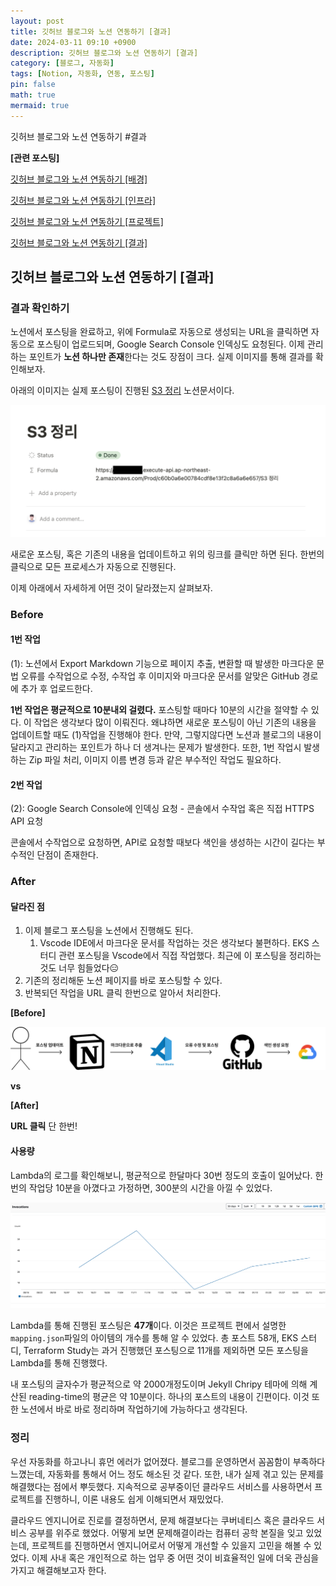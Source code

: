 ```yaml
---
layout: post
title: 깃허브 블로그와 노션 연동하기 [결과]
date: 2024-03-11 09:10 +0900 
description: 깃허브 블로그와 노션 연동하기 [결과]
category: [블로그, 자동화] 
tags: [Notion, 자동화, 연동, 포스팅] 
pin: false
math: true
mermaid: true
---
```

깃허브 블로그와 노션 연동하기 #결과
<!--more-->


**[관련 포스팅]**


[깃허브 블로그와 노션 연동하기 [배경]](https://www.handongbee.com/posts/%EA%B9%83%ED%97%88%EB%B8%8C-%EB%B8%94%EB%A1%9C%EA%B7%B8%EC%99%80-%EB%85%B8%EC%85%98-%EC%97%B0%EB%8F%99%ED%95%98%EA%B8%B0/)


[깃허브 블로그와 노션 연동하기 [인프라]](https://www.handongbee.com/posts/%EA%B9%83%ED%97%88%EB%B8%8C-%EB%B8%94%EB%A1%9C%EA%B7%B8%EC%99%80-%EB%85%B8%EC%85%98-%EC%97%B0%EB%8F%99%ED%95%98%EA%B8%B0-%EC%9D%B8%ED%94%84%EB%9D%BC/)


[깃허브 블로그와 노션 연동하기 [프로젝트]](https://www.handongbee.com/posts/%EA%B9%83%ED%97%88%EB%B8%8C-%EB%B8%94%EB%A1%9C%EA%B7%B8%EC%99%80-%EB%85%B8%EC%85%98-%EC%97%B0%EB%8F%99%ED%95%98%EA%B8%B0-%ED%94%84%EB%A1%9C%EC%A0%9D%ED%8A%B8/)


[깃허브 블로그와 노션 연동하기 [결과]](https://www.handongbee.com/posts/%EA%B9%83%ED%97%88%EB%B8%8C-%EB%B8%94%EB%A1%9C%EA%B7%B8%EC%99%80-%EB%85%B8%EC%85%98-%EC%97%B0%EB%8F%99%ED%95%98%EA%B8%B0-%EA%B2%B0%EA%B3%BC/)


## 깃허브 블로그와 노션 연동하기 [결과]


### 결과 확인하기


노션에서 포스팅을 완료하고, 위에 Formula로 자동으로 생성되는 URL을 클릭하면 자동으로 포스팅이 업로드되며, Google Search Console 인덱싱도 요청된다. 이제 관리하는 포인트가 **노션 하나만 존재**한다는 것도 장점이 크다. 실제 이미지를 통해 결과를 확인해보자.


아래의 이미지는 실제 포스팅이 진행된 [S3 정리](https://www.handongbee.com/posts/S3-%EC%A0%95%EB%A6%AC/) 노션문서이다. 


![Untitled.png](/assets/img/post/깃허브%20블로그와%20노션%20연동하기%20[결과]/9.png)


새로운 포스팅, 혹은 기존의 내용을 업데이트하고 위의 링크를 클릭만 하면 된다. 한번의 클릭으로 모든 프로세스가 자동으로 진행된다.


이제 아래에서 자세하게 어떤 것이 달라졌는지 살펴보자.


### Before


#### 1번 작업


(1): 노션에서 Export Markdown 기능으로 페이지 추출, 변환할 때 발생한 마크다운 문법 오류를 수작업으로 수정,  수작업 후 이미지와 마크다운 문서를 알맞은 GitHub 경로에 추가 후 업로드한다.


**1번 작업은 평균적으로 10분내외 걸렸다.** 포스팅할 때마다 10분의 시간을 절약할 수 있다. 이 작업은 생각보다 많이 이뤄진다. 왜냐하면 새로운 포스팅이 아닌 기존의 내용을 업데이트할 때도 (1)작업을 진행해야 한다. 만약, 그렇지않다면 노션과 블로그의 내용이 달라지고 관리하는 포인트가 하나 더 생겨나는 문제가 발생한다. 또한, 1번 작업시 발생하는 Zip 파일 처리, 이미지 이름 변경 등과 같은 부수적인 작업도 필요하다.


#### 2번 작업


(2): Google Search Console에 인덱싱 요청 - 콘솔에서 수작업 혹은 직접 HTTPS API 요청


콘솔에서 수작업으로 요청하면, API로 요청할 때보다 색인을 생성하는 시간이 길다는 부수적인 단점이 존재한다.


### After


#### 달라진 점

1. 이제 블로그 포스팅을 노션에서 진행해도 된다.
	1. Vscode IDE에서 마크다운 문서를 작업하는 것은 생각보다 불편하다. EKS 스터디 관련 포스팅을 Vscode에서 직접 작업했다. 최근에 이 포스팅을 정리하는것도 너무 힘들었다😑
2. 기존의 정리해둔 노션 페이지를 바로 포스팅할 수 있다.
3. 반복되던 작업을 URL 클릭 한번으로 알아서 처리한다.

**[Before]**


![Untitled.png](/assets/img/post/깃허브%20블로그와%20노션%20연동하기%20[결과]/10.png)


**vs**


**[After]**


**URL 클릭** 단 한번!


#### 사용량


Lambda의 로그를 확인해보니, 평균적으로 한달마다 30번 정도의 호출이 일어났다. 한번의 작업당 10분을 아꼈다고 가정하면, 300분의 시간을 아낄 수 있었다.


![Untitled.png](/assets/img/post/깃허브%20블로그와%20노션%20연동하기%20[결과]/11.png)


Lambda를 통해 진행된 포스팅은 **47개**이다. 이것은 프로젝트 편에서 설명한 `mapping.json`파일의 아이템의 개수를 통해 알 수 있었다. 총 포스트 58개, EKS 스터디, Terraform Study는 과거 진행했던 포스팅으로 11개를 제외하면 모든 포스팅을 Lambda를 통해 진행했다.


내 포스팅의 글자수가 평균적으로 약 2000개정도이며 Jekyll Chripy 테마에 의해 계산된 reading-time의 평균은 약 10분이다. 하나의 포스트의 내용이 긴편이다. 이것 또한 노션에서 바로 바로 정리하며 작업하기에 가능하다고 생각된다.


### 정리


우선 자동화를 하고나니 휴먼 에러가 없어졌다. 블로그를 운영하면서 꼼꼼함이 부족하다 느꼈는데, 자동화를 통해서 어느 정도 해소된 것 같다.  또한, 내가 실제 겪고 있는 문제를 해결했다는 점에서 뿌듯했다. 지속적으로 공부중이던 클라우드 서비스를 사용하면서 프로젝트를 진행하니, 이론 내용도 쉽게 이해되면서 재밌었다. 


클라우드 엔지니어로 진로를 결정하면서, 문제 해결보다는 쿠버네티스 혹은 클라우드 서비스 공부를 위주로 했었다. 어떻게 보면 문제해결이라는 컴퓨터 공학 본질을 잊고 있었는데,  프로젝트를 진행하면서 엔지니어로서 어떻게 개선할 수 있을지 고민을 해볼 수 있었다. 이제 사내 혹은 개인적으로 하는 업무 중 어떤 것이 비효율적인 일에 더욱 관심을 가지고 해결해보고자 한다.


